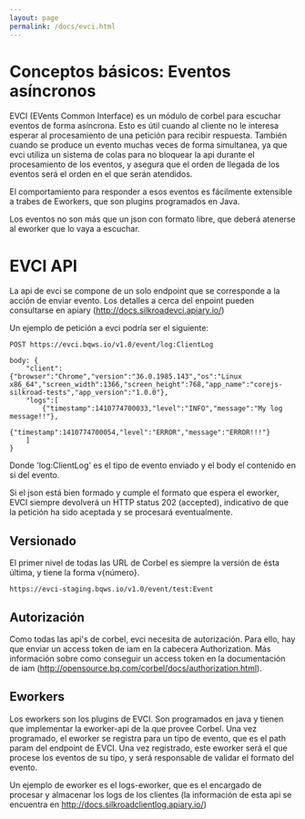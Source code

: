 ```yaml
---
layout: page
permalink: /docs/evci.html
---
```


# Conceptos básicos: Eventos asíncronos

EVCI (EVents Common Interface) es un módulo de corbel para escuchar eventos de forma asíncrona. Esto es útil cuando al cliente no le interesa esperar al procesamiento de una petición para recibir respuesta. También cuando se produce un evento muchas veces de forma simultanea, ya que evci utiliza un sistema de colas para no bloquear la api durante el procesamiento de los eventos, y asegura que el orden de llegada de los eventos será el orden en el que serán atendidos. 

El comportamiento para responder a esos eventos es fácilmente extensible a trabes de Eworkers, que son plugins programados en Java.

Los eventos no son más que un json con formato libre, que deberá atenerse al eworker que lo vaya a escuchar.

# EVCI API

La api de evci se compone de un solo endpoint que se corresponde a la acción de enviar evento. Los detalles a cerca del enpoint pueden consultarse en apiary (http://docs.silkroadevci.apiary.io/)

Un ejemplo de petición a evci podría ser el siguiente:

```
POST https://evci.bqws.io/v1.0/event/log:ClientLog

body: {
	"client": {"browser":"Chrome","version":"36.0.1985.143","os":"Linux x86_64","screen_width":1366,"screen_height":768,"app_name":"corejs-silkroad-tests","app_version":"1.0.0"},
	"logs":[
    	{"timestamp":1410774700033,"level":"INFO","message":"My log message!!"},
    	{"timestamp":1410774700054,"level":"ERROR","message":"ERROR!!!"}
    ]
}
```
Donde 'log:ClientLog' es el tipo de evento enviado y el body el contenido en si del evento.

Si el json está bien formado y cumple el formato que espera el eworker, EVCI siempre devolverá un HTTP status 202 (accepted), indicativo de que la petición ha sido aceptada y se procesará eventualmente.

## Versionado

El primer nivel de todas las URL de Corbel es siempre la versión de ésta última, y tiene la forma v{número}. 

```
https://evci-staging.bqws.io/v1.0/event/test:Event
```

## Autorización

Como todas las api's de corbel, evci necesita de autorización. Para ello, hay que enviar un access token de iam en la cabecera Authorization. Más información sobre como conseguir un access token en la documentación de iam (http://opensource.bq.com/corbel/docs/authorization.html).

## Eworkers

Los eworkers son los plugins de EVCI. Son programados en java y tienen que implementar la eworker-api de la que provee Corbel. Una vez programado, el eworker se registra para un tipo de evento, que es el path param del endpoint de EVCI. Una vez registrado, este eworker será el que procese los eventos de su tipo, y será responsable de validar el formato del evento.

Un ejemplo de eworker es el logs-eworker, que es el encargado de procesar y almacenar los logs de los clientes (la información de esta api se encuentra en http://docs.silkroadclientlog.apiary.io/)



